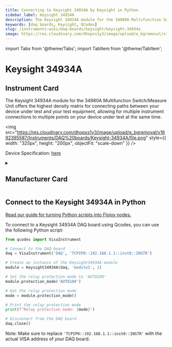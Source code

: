 ```yaml
---
title: Connecting to Keysight 34934A by Keysight in Python
sidebar_label: Keysight 34934A
description: The Keysight 34934A module for the 34980A Multifunction Switch/Measure Unit offers the highest density matrix for connecting paths between your device under test and your test equipment, allowing for multiple instrument connections to multiple points on your device under test at the same time.
keywords: [daq boards, Keysight, QCodes]
slug: /instruments-wiki/daq-boards/keysight/keysight-34934a
image: https://res.cloudinary.com/dhopxs1y3/image/upload/e_bgremoval/v1692395587/Instruments/DAQ%20boards/Keysight-34934A/file.png
---
```


import Tabs from '@theme/Tabs';
import TabItem from '@theme/TabItem';

# Keysight 34934A

## Instrument Card

<div className="flex">

<div>

The Keysight 34934A module for the 34980A Multifunction Switch/Measure Unit offers the highest density matrix for connecting paths between your device under test and your test equipment, allowing for multiple instrument connections to multiple points on your device under test at the same time.

</div>

<img src="https://res.cloudinary.com/dhopxs1y3/image/upload/e_bgremoval/v1692395587/Instruments/DAQ%20boards/Keysight-34934A/file.png" style={{ width: "325px", height: "200px", objectFit: "scale-down" }} />

</div>

<div className="flex text-center">

<p>Device Specification: <a target="\_blank" href="https://www.keysight.com/us/en/assets/7018-01247/data-sheets/5989-1437.pdf">here</a></p>

</div>

<details style={{ marginTop: "15px"}}>
<summary><h2>Manufacturer Card</h2></summary>

<img src="https://res.cloudinary.com/dhopxs1y3/image/upload/v1692125973/Instruments/Vendor%20Logos/Keysight.png" style={{ width: "100%", height: "170px",objectFit: "scale-down" }} />

Keysight Technologies, or Keysight, is an American company that manufactures electronics test and measurement equipment and software.

<ul>
  <li>Headquarters: USA</li>
  <li>Yearly Revenue (millions, USD): 5420.0</li>
  <li>Vendor Website: <a href="https://www.keysight.com/us/en/home.html">here</a></li>
</ul>
</details>

## Connect to the Keysight 34934A in Python

[Read our guide for turning Python scripts into Flojoy nodes.](https://docs.flojoy.ai/custom-nodes/creating-custom-node/)
<Tabs>
<TabItem value="QCodes" label="QCodes">

To connect to a Keysight 34934A DAQ board using Qcodes, you can use the following Python script:

```python
from qcodes import VisaInstrument

# Connect to the DAQ board
daq = VisaInstrument('DAQ', 'TCPIP0::192.168.1.1::inst0::INSTR')

# Create an instance of the Keysight34934A module
module = Keysight34934A(daq, 'module1', 1)

# Set the relay protection mode to 'AUTO100'
module.protection_mode('AUTO100')

# Get the relay protection mode
mode = module.protection_mode()

# Print the relay protection mode
print(f"Relay protection mode: {mode}")

# Disconnect from the DAQ board
daq.close()
```

Note: Make sure to replace `'TCPIP0::192.168.1.1::inst0::INSTR'` with the actual VISA address of your DAQ board.

</TabItem>
</Tabs>